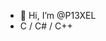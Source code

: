 - 👋 Hi, I’m @P13XEL
- C / C# / C++


<!---
P13XEL/P13XEL is a ✨ special ✨ repository because its `README.md` (this file) appears on your GitHub profile.
You can click the Preview link to take a look at your changes.
--->

